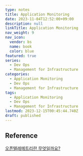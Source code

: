 ```yaml
---
type: notes
title: Application Monitoring
date: 2023-11-04T12:52:00+09:00
description: null
linkTitle: Application Monitoring
nav_weight: 9
nav_icon:
  vendor: bs
  name: book
  color: blue
featured: true
series:
  - Dev Ops
  - Management for Infrastructure
categories:
  - Application Monitoring
  - Dev Ops
  - Management for Infrastructure
tags:
  - Application Monitoring
  - Dev Ops
  - Management for Infrastructure
lastmod: 2023-12-15T00:45:44.740Z
draft: published
---
```


## Reference

[오픈텔레메트리란 무엇일까요?](https://jennifersoft.com/ko/blog/tech/opentelemetry/)
